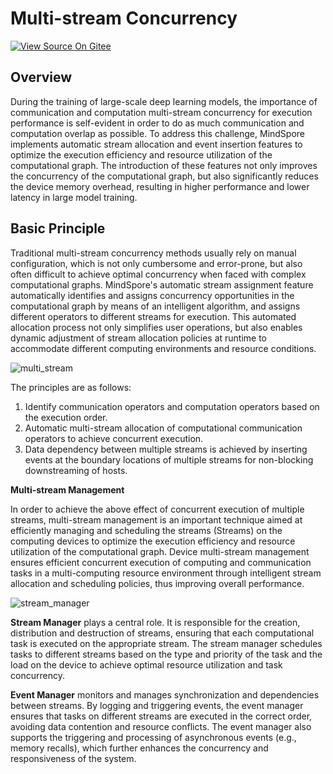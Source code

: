 # Multi-stream Concurrency

[![View Source On Gitee](https://mindspore-website.obs.cn-north-4.myhuaweicloud.com/website-images/r2.6.0/resource/_static/logo_source_en.svg)](https://gitee.com/mindspore/docs/blob/r2.6.0/docs/mindspore/source_en/features/runtime/multistream_concurrency.md)

## Overview

During the training of large-scale deep learning models, the importance of communication and computation multi-stream concurrency for execution performance is self-evident in order to do as much communication and computation overlap as possible. To address this challenge, MindSpore implements automatic stream allocation and event insertion features to optimize the execution efficiency and resource utilization of the computational graph. The introduction of these features not only improves the concurrency of the computational graph, but also significantly reduces the device memory overhead, resulting in higher performance and lower latency in large model training.

## Basic Principle

Traditional multi-stream concurrency methods usually rely on manual configuration, which is not only cumbersome and error-prone, but also often difficult to achieve optimal concurrency when faced with complex computational graphs. MindSpore's automatic stream assignment feature automatically identifies and assigns concurrency opportunities in the computational graph by means of an intelligent algorithm, and assigns different operators to different streams for execution. This automated allocation process not only simplifies user operations, but also enables dynamic adjustment of stream allocation policies at runtime to accommodate different computing environments and resource conditions.

![multi_stream](https://mindspore-website.obs.cn-north-4.myhuaweicloud.com/website-images/r2.6.0/docs/mindspore/source_en/design/images/multi_level_compilation/jit_level_multi_stream.png)

The principles are as follows:

1. Identify communication operators and computation operators based on the execution order.
2. Automatic multi-stream allocation of computational communication operators to achieve concurrent execution.
3. Data dependency between multiple streams is achieved by inserting events at the boundary locations of multiple streams for non-blocking downstreaming of hosts.

**Multi-stream Management**

In order to achieve the above effect of concurrent execution of multiple streams, multi-stream management is an important technique aimed at efficiently managing and scheduling the streams (Streams) on the computing devices to optimize the execution efficiency and resource utilization of the computational graph. Device multi-stream management ensures efficient concurrent execution of computing and communication tasks in a multi-computing resource environment through intelligent stream allocation and scheduling policies, thus improving overall performance.

![stream_manager](https://mindspore-website.obs.cn-north-4.myhuaweicloud.com/website-images/r2.6.0/docs/mindspore/source_zh_cn/features/runtime/images/stream_manager.png)

**Stream Manager** plays a central role. It is responsible for the creation, distribution and destruction of streams, ensuring that each computational task is executed on the appropriate stream. The stream manager schedules tasks to different streams based on the type and priority of the task and the load on the device to achieve optimal resource utilization and task concurrency.

**Event Manager** monitors and manages synchronization and dependencies between streams. By logging and triggering events, the event manager ensures that tasks on different streams are executed in the correct order, avoiding data contention and resource conflicts. The event manager also supports the triggering and processing of asynchronous events (e.g., memory recalls), which further enhances the concurrency and responsiveness of the system.
